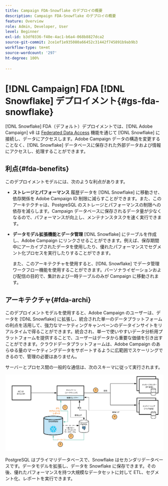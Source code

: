 ```yaml
---
title: Campaign FDA-Snowflake のデプロイの概要
description: Campaign FDA-Snowflake のデプロイの概要
feature: Overview
role: Admin, Developer, User
level: Beginner
exl-id: b3df0336-f40e-4ac1-b6a4-068b8827dca2
source-git-commit: 2ce1ef1e935080a66452c31442f745891b9ab9b3
workflow-type: tm+mt
source-wordcount: '297'
ht-degree: 100%

---
```


# [!DNL Campaign] FDA [!DNL Snowflake] デプロイメント{#gs-fda-snowflake}

[!DNL Snowflake] FDA（デフォルト）デプロイメントでは、[!DNL Adobe Campaign] v8 は [Federated Data Access](../connect/fda.md) 機能を通じて [!DNL Snowflake] に接続し、データにアクセスします。Adobe Campaign データの構造を変更することなく、[!DNL Snowflake] データベースに保存された外部データおよび情報にアクセスし、処理することができます。

## 利点{#fda-benefits}

このデプロイメントモデルには、次のような利点があります。

* **ストレージとパフォーマンス**
履歴データを [!DNL Snowflake] に移動させ、依存関係を Adobe Campaign ID 制限に減らすことができます。また、このアーキテクチャは、PostgreSQL のストレージとパフォーマンスの制限への依存を減らします。Campaign データベースに保存されるデータ量が少なくなるので、パフォーマンスが向上し、メンテナンスタスクを速く実行できます。

* **データモデル拡張機能とデータ管理**
[!DNL Snowflake] にテーブルを作成し、Adobe Campaign にリンクさせることができます。例えば、保存期間中にアーカイブされたデータを使用したり、優れたパフォーマンスでセグメント化プロセスを実行したりすることができます。

   また、このアーキテクチャを使用すると、[!DNL Snowflake] でデータ管理ワークフロー機能を使用することができます。パーソナライゼーションおよび配信の目的で、集計および一時テーブルのみが Campaign に移動されます。


## アーキテクチャ{#fda-archi}

このデプロイメントモデルを使用すると、Adobe Campaign のユーザーは、データを [!DNL Snowflake] に拡張し、統合された単一のデータプラットフォームの利点を活用して、強力なマーケティングキャンペーンのデータインサイトをリアルタイムで得ることができます。統合され、単一で使いやすいデータ分析用プラットフォームを提供することで、ユーザーはデータから重要な価値を引き出すことができます。クラウドデータプラットフォームは、Adobe Campaign のあらゆる量のマーケティングデータをサポートするように広範囲でスケーリングできるので、管理の必要はありません。

サーバーとプロセス間の一般的な通信は、次のスキーマに従って実行されます。

![](assets/fda-architecture.png)

PostgreSQL はプライマリデータベースで、Snowflake はセカンダリデータベースです。データモデルを拡張し、データを Snowflake に保存できます。その後、優れたパフォーマンスを持つ大規模なデータセットに対して ETL、セグメント化、レポートを実行できます。
